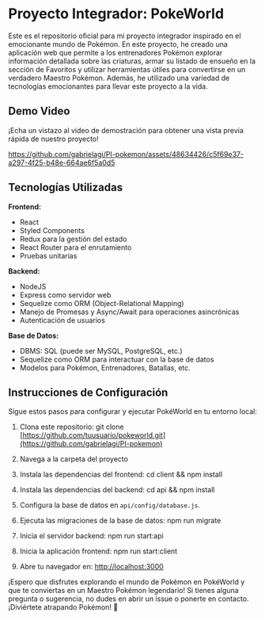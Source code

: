 # Proyecto Integrador: PokeWorld

Este es el repositorio oficial para mi proyecto integrador inspirado en el emocionante mundo de Pokémon. En este proyecto, he creado una aplicación web que permite a los entrenadores Pokémon explorar información detallada sobre las criaturas, armar su listado de ensueño en la sección de Favoritos y utilizar herramientas útiles para convertirse en un verdadero Maestro Pokémon. Además, he utilizado una variedad de tecnologías emocionantes para llevar este proyecto a la vida.

## Demo Video

¡Echa un vistazo al video de demostración para obtener una vista previa rápida de nuestro proyecto!

https://github.com/gabrielagi/PI-pokemon/assets/48634426/c5f69e37-a297-4f25-b48e-664ae6f5a0d5



## Tecnologías Utilizadas

**Frontend:**
- React
- Styled Components
- Redux para la gestión del estado
- React Router para el enrutamiento
- Pruebas unitarias

**Backend:**
- NodeJS
- Express como servidor web
- Sequelize como ORM (Object-Relational Mapping)
- Manejo de Promesas y Async/Await para operaciones asincrónicas
- Autenticación de usuarios

**Base de Datos:**
- DBMS: SQL (puede ser MySQL, PostgreSQL, etc.)
- Sequelize como ORM para interactuar con la base de datos
- Modelos para Pokémon, Entrenadores, Batallas, etc.

## Instrucciones de Configuración

Sigue estos pasos para configurar y ejecutar PokéWorld en tu entorno local:

1. Clona este repositorio: git clone [https://github.com/tuusuario/pokeworld.git](https://github.com/gabrielagi/PI-pokemon)
2. Navega a la carpeta del proyecto
3. Instala las dependencias del frontend: cd client && npm install
4. Instala las dependencias del backend: cd api && npm install
5. Configura la base de datos en `api/config/database.js`.
6. Ejecuta las migraciones de la base de datos: npm run migrate
7. Inicia el servidor backend: npm run start:api
8. Inicia la aplicación frontend: npm run start:client

9. Abre tu navegador en: [http://localhost:3000](http://localhost:3000)

¡Espero que disfrutes explorando el mundo de Pokémon en PokéWorld y que te conviertas en un Maestro Pokémon legendario! Si tienes alguna pregunta o sugerencia, no dudes en abrir un issue o ponerte en contacto. ¡Diviértete atrapando Pokémon! 🚀
